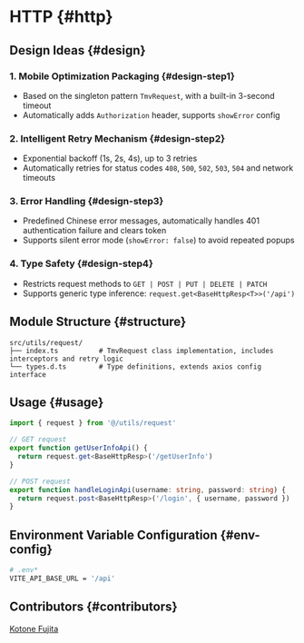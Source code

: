 # HTTP {#http}

## Design Ideas {#design}

### 1. Mobile Optimization Packaging {#design-step1}

- Based on the singleton pattern `TmvRequest`, with a built-in 3-second timeout
- Automatically adds `Authorization` header, supports `showError` config

### 2. Intelligent Retry Mechanism {#design-step2}

- Exponential backoff (1s, 2s, 4s), up to 3 retries
- Automatically retries for status codes `408`, `500`, `502`, `503`, `504` and network timeouts

### 3. Error Handling {#design-step3}

- Predefined Chinese error messages, automatically handles 401 authentication failure and clears token
- Supports silent error mode (`showError: false`) to avoid repeated popups

### 4. Type Safety {#design-step4}

- Restricts request methods to `GET | POST | PUT | DELETE | PATCH`
- Supports generic type inference: `request.get<BaseHttpResp<T>>('/api')`

## Module Structure {#structure}

```
src/utils/request/
├── index.ts          # TmvRequest class implementation, includes interceptors and retry logic
└── types.d.ts        # Type definitions, extends axios config interface
```

## Usage {#usage}

```typescript
import { request } from '@/utils/request'

// GET request
export function getUserInfoApi() {
  return request.get<BaseHttpResp>('/getUserInfo')
}

// POST request
export function handleLoginApi(username: string, password: string) {
  return request.post<BaseHttpResp>('/login', { username, password })
}
```

## Environment Variable Configuration {#env-config}

```bash
# .env*
VITE_API_BASE_URL = '/api'
```

## Contributors {#contributors}

[Kotone Fujita](https://github.com/FunEnn)
